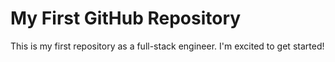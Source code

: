# My First GitHub Repository

This is my first repository as a full-stack engineer. I'm excited to get started!

